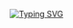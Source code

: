 <p align="center">
<a href="https://git.io/typing-svg"><img src="https://readme-typing-svg.herokuapp.com?font=Fira+Code&size=15&pause=1000&color=E9E9E9&multiline=true&width=435&height=100&lines=%3E+Insu+Jo;%3E+Software+Developer;%3E+Java+%7C+PHP+%7C++Javascript+professional" alt="Typing SVG" /></a>
</a>
<br/>

